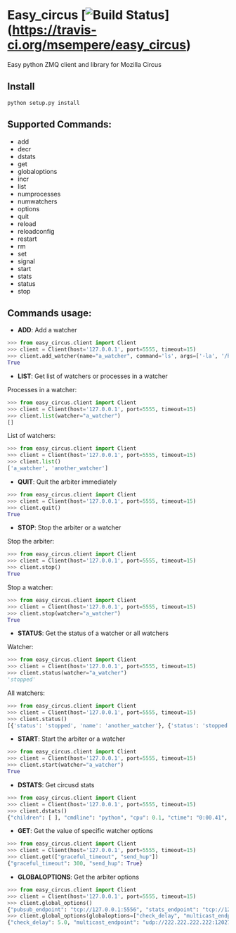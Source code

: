 # Easy_circus [![Build Status](https://travis-ci.org/msempere/easy_circus.svg?branch=master)] (https://travis-ci.org/msempere/easy_circus)

Easy python ZMQ client and library for Mozilla Circus

## Install
```
python setup.py install
```
## Supported Commands:

* add
* decr
* dstats
* get
* globaloptions
* incr
* list
* numprocesses
* numwatchers
* options
* quit
* reload
* reloadconfig
* restart
* rm
* set
* signal
* start
* stats
* status
* stop


## Commands usage:

 * **ADD**: Add a watcher
 ```python
 >>> from easy_circus.client import Client
 >>> client = Client(host='127.0.0.1', port=5555, timeout=15)
 >>> client.add_watcher(name="a_watcher", command='ls', args=['-la', '/home'], autostart=True)
True
 ```

 * **LIST**: Get list of watchers or processes in a watcher
 
 Processes in a watcher:
 ```python
 >>> from easy_circus.client import Client
 >>> client = Client(host='127.0.0.1', port=5555, timeout=15)
 >>> client.list(watcher="a_watcher")
[]
 ```
 
 List of watchers:
 ```python
 >>> from easy_circus.client import Client
 >>> client = Client(host='127.0.0.1', port=5555, timeout=15)
 >>> client.list()
 ['a_watcher', 'another_watcher']
 ```
 
 * **QUIT**: Quit the arbiter immediately
 ```python
 >>> from easy_circus.client import Client
 >>> client = Client(host='127.0.0.1', port=5555, timeout=15)
 >>> client.quit()
 True
 ```
 
 * **STOP**: Stop the arbiter or a watcher
 
 Stop the arbiter:
 ```python
 >>> from easy_circus.client import Client
 >>> client = Client(host='127.0.0.1', port=5555, timeout=15)
 >>> client.stop()
 True
 ```
 
 Stop a watcher:
 ```python
 >>> from easy_circus.client import Client
 >>> client = Client(host='127.0.0.1', port=5555, timeout=15)
 >>> client.stop(watcher="a_watcher")
 True
 ```
 
 * **STATUS**: Get the status of a watcher or all watchers
 
 Watcher:
 ```python
 >>> from easy_circus.client import Client
 >>> client = Client(host='127.0.0.1', port=5555, timeout=15)
 >>> client.status(watcher="a_watcher")
 'stopped'
 ```
 
 All watchers:
 ```python
 >>> from easy_circus.client import Client
 >>> client = Client(host='127.0.0.1', port=5555, timeout=15)
 >>> client.status()
 [{'status': 'stopped', 'name': 'another_watcher'}, {'status': 'stopped', 'name': 'a_watcher'}]
 ```
 
* **START**: Start the arbiter or a watcher
 
 ```python
 >>> from easy_circus.client import Client
 >>> client = Client(host='127.0.0.1', port=5555, timeout=15)
 >>> client.start(watcher="a_watcher")
 True
 ```

* **DSTATS**: Get circusd stats
 ```python
 >>> from easy_circus.client import Client
 >>> client = Client(host='127.0.0.1', port=5555, timeout=15)
 >>> client.dstats()
{"children": [ ], "cmdline": "python", "cpu": 0.1, "ctime": "0:00.41", "mem": 0.1, "mem_info1": "3M", "mem_info2": "2G", "nice": 0, "pid": 47864, "username": "root"}
```

* **GET**: Get the value of specific watcher options
 ```python
 >>> from easy_circus.client import Client
 >>> client = Client(host='127.0.0.1', port=5555, timeout=15)
 >>> client.get(["graceful_timeout", "send_hup"])
 {"graceful_timeout": 300, "send_hup": True}
 ```
 
* **GLOBALOPTIONS**: Get the arbiter options
 ```python
 >>> from easy_circus.client import Client
 >>> client = Client(host='127.0.0.1', port=5555, timeout=15)
 >>> client.global_options()
 {"pubsub_endpoint": "tcp://127.0.0.1:5556", "stats_endpoint": "tcp://127.0.0.1:5557", "endpoint": "tcp://127.0.0.1:5555", "multicast_endpoint": "udp://222.222.222.222:12027", "check_delay": 5.0}
 >>> client.global_options(globaloptions=["check_delay", "multicast_endpoint"])
 {"check_delay": 5.0, "multicast_endpoint": "udp://222.222.222.222:12027"}
 ```
